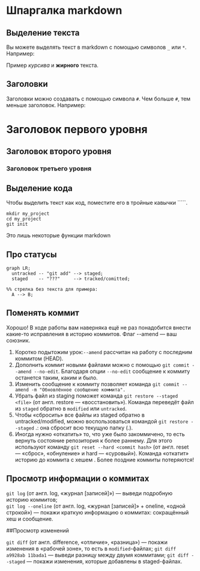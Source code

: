 # Шпаргалка markdown

## Выделение текста

Вы можете выделять текст в markdown с помощью символов `_` или `*`. Например:

Пример _курсива_ и **жирного** текста.

## Заголовки

Заголовки можно создавать с помощью символа `#`. Чем больше `#`, тем меньше заголовок. Например:

# Заголовок первого уровня
## Заголовок второго уровня
### Заголовок третьего уровня

## Выделение кода

Чтобы выделить текст как код, поместите его в тройные кавычки `````. 

```
mkdir my_project
cd my_project
git init
```
Это лишь некоторые функции markdown

## Про статусы

```mermaid
graph LR;
  untracked -- "git add" --> staged;
  staged    -- "???"     --> tracked/comitted;

%% стрелка без текста для примера: 
  A --> B;
``` 

## Поменять коммит
Хорошо! В ходе работы вам наверняка ещё не раз понадобится внести какие-то исправления в историю коммитов. Флаг --amend — ваш союзник.  
1) Коротко подытожим урок:```--amend``` рассчитан на работу с последним коммитом (HEAD).  
2) Дополнить коммит новыми файлами можно с помощью ```git commit --amend --no-edit```. Благодаря опции ```--no-edit``` сообщение к коммиту останется таким, каким и было.  
3) Изменить сообщение к коммиту позволяет команда ```git commit --amend -m "Обновлённое сообщение коммита".```  
4) Убрать файл из staging поможет команда ```git restore --staged <file>``` (от англ. restore — «восстановить»). Команда переведёт файл из ```staged``` обратно в ```modified``` или ```untracked```.  
5) Чтобы «сбросить» все файлы из staged обратно в untracked/modified, можно воспользоваться командой ```git restore --staged``` .: она сбросит всю текущую папку (.).  
6) Иногда нужно «откатить» то, что уже было закоммичено, то есть вернуть состояние репозитория к более раннему. Для этого используют команду ```git reset --hard <commit hash>``` (от англ. reset  — «сброс», «обнуление» и hard — «суровый»). Команда «откатит» историю до коммита с хешем <hash>. Более поздние коммиты потеряются!  

## Просмотр информации о коммитах

```git log``` (от англ. log, «журнал [записей]») — выведи подробную историю коммитов;  
```git log --oneline``` (от англ. log, «журнал [записей]» + oneline, «одной строкой») — покажи краткую информацию о коммитах: сокращённый хеш и сообщение.  

##Просмотр изменений

```git diff``` (от англ. difference, «отличие», «разница») — покажи изменения в «рабочей зоне», то есть в ```modified```-файлах;
```git diff a9928ab 11bada1``` — выведи разницу между двумя коммитами;
```git diff --staged``` — покажи изменения, которые добавлены в staged-файлах.
